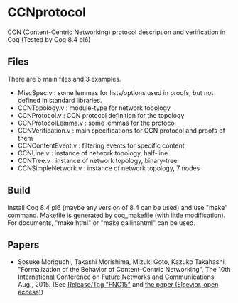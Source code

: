 CCNprotocol
===========

CCN (Content-Centric Networking) protocol description and verification in Coq (Tested by Coq 8.4 pl6)

## Files

There are 6 main files and 3 examples.

* MiscSpec.v : some lemmas for lists/options used in proofs, but not defined in standard libraries.
* CCNTopology.v : module-type for network topology
* CCNProtocol.v : CCN protocol definition for the topology
* CCNProtocolLemma.v : some lemmas for the protocol
* CCNVerification.v : main specifications for CCN protocol and proofs of them
* CCNContentEvent.v : filtering events for specific content
* CCNLine.v : instance of network topology, half-line
* CCNTree.v : instance of network topology, binary-tree
* CCNSimpleNetwork.v : instance of network topology, 7 nodes


## Build

Install Coq 8.4 pl6 (maybe any version of 8.4 can be used) and use "make" command.
Makefile is generated by coq_makefile (with little modification).
For documents, "make html" or "make gallinahtml" can be used.



## Papers

* Sosuke Moriguchi, Takashi Morishima, Mizuki Goto, Kazuko Takahashi, "Formalization of the Behavior of Content-Centric Networking", The 10th International Conference on Future Networks and Communications, Aug., 2015. (See [Release/Tag "FNC15"](https://github.com/chiguri/CCNprotocol/releases/tag/FNC15) and [the paper (Elsevior, open access)](http://www.sciencedirect.com/science/article/pii/S1877050915016786))

